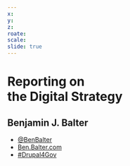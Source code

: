 ```yaml
---
x:
y:
z:
roate:
scale:
slide: true
---
```


# Reporting on <br />the Digital Strategy

## Benjamin J. Balter

* [@BenBalter](http://twitter.com/BenBalter)
* [Ben.Balter.com](http://ben.balter.com)
* [#Drupal4Gov](http://twitter.com/#!/search/%23drupal4gov)
